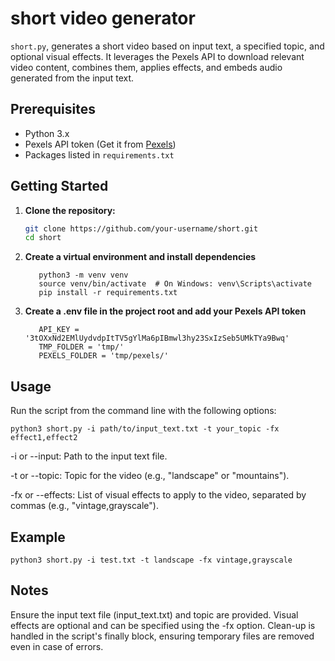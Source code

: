 # short video generator

`short.py`, generates a short video based on input text, a specified topic, and optional visual effects. It leverages the Pexels API to download relevant video content, combines them, applies effects, and embeds audio generated from the input text.

## Prerequisites

- Python 3.x
- Pexels API token (Get it from [Pexels](https://www.pexels.com/api/))
- Packages listed in `requirements.txt`

## Getting Started

1. **Clone the repository:**

   ```bash
   git clone https://github.com/your-username/short.git
   cd short
2. **Create a virtual environment and install dependencies**
   ```
      python3 -m venv venv
      source venv/bin/activate  # On Windows: venv\Scripts\activate
      pip install -r requirements.txt
   ```
3. **Create a .env file in the project root and add your Pexels API token**
   ```
      API_KEY = '3tOXxNd2EMlUydvdpItTV5gYlMa6pIBmwl3hy23SxIzSeb5UMkTYa9Bwq'
      TMP_FOLDER = 'tmp/'
      PEXELS_FOLDER = 'tmp/pexels/'

## Usage
Run the script from the command line with the following options:

   ```
   python3 short.py -i path/to/input_text.txt -t your_topic -fx effect1,effect2
   ```
   -i or --input: Path to the input text file.

   
   -t or --topic: Topic for the video (e.g., "landscape" or "mountains").

   
   -fx or --effects: List of visual effects to apply to the video, separated by commas (e.g., "vintage,grayscale").

## Example
   ```
   python3 short.py -i test.txt -t landscape -fx vintage,grayscale
   ```
   
## Notes
   Ensure the input text file (input_text.txt) and topic are provided.
   Visual effects are optional and can be specified using the -fx option.
   Clean-up is handled in the script's finally block, ensuring temporary files are removed even in case of errors.